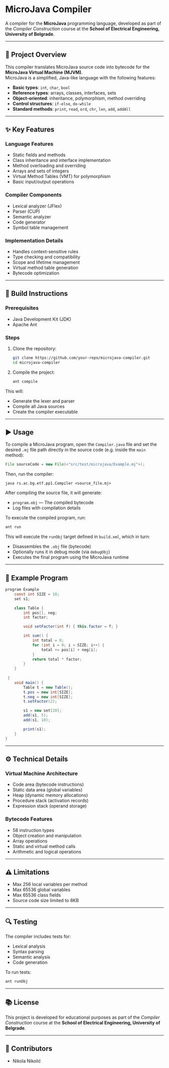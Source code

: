 # MicroJava Compiler

A compiler for the **MicroJava** programming language, developed as part of the *Compiler Construction* course at the **School of Electrical Engineering, University of Belgrade**.

---

## 📌 Project Overview

This compiler translates MicroJava source code into bytecode for the **MicroJava Virtual Machine (MJVM)**.\
MicroJava is a simplified, Java-like language with the following features:

- **Basic types**: `int`, `char`, `bool`
- **Reference types**: arrays, classes, interfaces, sets
- **Object-oriented**: inheritance, polymorphism, method overriding
- **Control structures**: `if-else`, `do-while`
- **Standard methods**: `print`, `read`, `ord`, `chr`, `len`, `add`, `addAll`

---

## ✨ Key Features

### Language Features

- Static fields and methods
- Class inheritance and interface implementation
- Method overloading and overriding
- Arrays and sets of integers
- Virtual Method Tables (VMT) for polymorphism
- Basic input/output operations

### Compiler Components

- Lexical analyzer (JFlex)
- Parser (CUP)
- Semantic analyzer
- Code generator
- Symbol table management

### Implementation Details

- Handles context-sensitive rules
- Type checking and compatibility
- Scope and lifetime management
- Virtual method table generation
- Bytecode optimization

---

## 🔧 Build Instructions

### Prerequisites

- Java Development Kit (JDK)
- Apache Ant

### Steps

1. Clone the repository:

   ```bash
   git clone https://github.com/your-repo/microjava-compiler.git
   cd microjava-compiler
   ```

2. Compile the project:

   ```bash
   ant compile
   ```

This will:

- Generate the lexer and parser
- Compile all Java sources
- Create the compiler executable

---

## ▶️ Usage

To compile a MicroJava program, open the `Compiler.java` file and set the desired `.mj` file path directly in the source code (e.g. inside the `main` method):

```java
File sourceCode = new File(<"src/test/microjava/Example.mj">);
```

Then, run the compiler:
```
java rs.ac.bg.etf.pp1.Compiler <source_file.mj>
```

After compiling the source file, it will generate:

- `program.obj` — The compiled bytecode
- Log files with compilation details

To execute the compiled program, run:

```bash
ant run
```

This will execute the `runObj` target defined in `build.xml`, which in turn:

- Disassembles the `.obj` file (bytecode)
- Optionally runs it in debug mode (via `debugObj`)
- Executes the final program using the MicroJava runtime

---

## 📄 Example Program

```java
program Example 
    const int SIZE = 10;
    set s1;

    class Table {
        int pos[], neg;
        int factor;

        void setFactor(int f) { this.factor = f; }

        int sum() {
            int total = 0;
            for (int i = 0; i < SIZE; i++) {
                total += pos[i] + neg[i];
            }
            return total * factor;
        }
    }
    
 {
    void main() {
        Table t = new Table();
        t.pos = new int[SIZE];
        t.neg = new int[SIZE];
        t.setFactor(2);

        s1 = new set[20];
        add(s1, 5);
        add(s1, 10);

        print(s1);
    }
}
```

---

## ⚙️ Technical Details

### Virtual Machine Architecture

- Code area (bytecode instructions)
- Static data area (global variables)
- Heap (dynamic memory allocations)
- Procedure stack (activation records)
- Expression stack (operand storage)

### Bytecode Features

- 58 instruction types
- Object creation and manipulation
- Array operations
- Static and virtual method calls
- Arithmetic and logical operations

---

## ⚠️ Limitations

- Max 256 local variables per method
- Max 65536 global variables
- Max 65536 class fields
- Source code size limited to 8KB

---

## 🔍 Testing

The compiler includes tests for:

- Lexical analysis
- Syntax parsing
- Semantic analysis
- Code generation

To run tests:

```bash
ant runObj
```

---

## 📚 License

This project is developed for educational purposes as part of the *Compiler Construction* course at the **School of Electrical Engineering, University of Belgrade**.

---

## 👤 Contributors

- Nikola Nikolić

